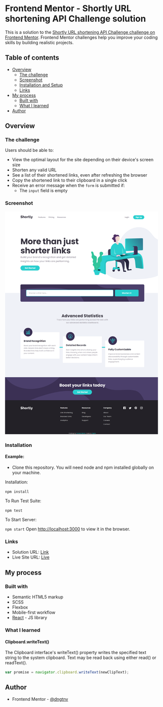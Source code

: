 # Frontend Mentor - Shortly URL shortening API Challenge solution

This is a solution to the [Shortly URL shortening API Challenge challenge on Frontend Mentor](https://www.frontendmentor.io/challenges/url-shortening-api-landing-page-2ce3ob-G). Frontend Mentor challenges help you improve your coding skills by building realistic projects.

## Table of contents

- [Overview](#overview)
  - [The challenge](#the-challenge)
  - [Screenshot](#screenshot)
  - [Installation and Setup](#installation)
  - [Links](#links)
- [My process](#my-process)
  - [Built with](#built-with)
  - [What I learned](#what-i-learned)
- [Author](#author)

## Overview

### The challenge

Users should be able to:

- View the optimal layout for the site depending on their device's screen size
- Shorten any valid URL
- See a list of their shortened links, even after refreshing the browser
- Copy the shortened link to their clipboard in a single click
- Receive an error message when the `form` is submitted if:
  - The `input` field is empty

### Screenshot

![](./screenshot.png)

### Installation

#### Example:

- Clone this repository. You will need node and npm installed globally on your machine.

Installation:

`npm install`

To Run Test Suite:

`npm test`

To Start Server:

`npm start`
Open [http://localhost:3000](http://localhost:3000) to view it in the browser.

### Links

- Solution URL: [Link](https://www.frontendmentor.io/solutions/url-shortening-api-landing-page-using-react-and-scss-mobilefirst-fB1HjBruZ)
- Live Site URL: [Live](https://url-shortening-api.netlify.app)

## My process

### Built with

- Semantic HTML5 markup
- SCSS
- Flexbox
- Mobile-first workflow
- [React](https://reactjs.org/) - JS library

### What I learned

#### Clipboard.writeText()

The Clipboard interface's writeText() property writes the specified text string to the system clipboard. Text may be read back using either read() or readText().

```js
var promise = navigator.clipboard.writeText(newClipText);
```

## Author

- Frontend Mentor - [@dngtnv](https://www.frontendmentor.io/profile/dngtnv)

